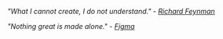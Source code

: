 
<!-- ![image](https://user-images.githubusercontent.com/8329204/125168062-29795300-e1d6-11eb-9843-d290ea0eeaa8.png)
 -->

_"What I cannot create, I do not understand." - [Richard Feynman](https://en.wikipedia.org/wiki/Richard_Feynman)_

_"Nothing great is made alone." - [Figma](https://www.figma.com/nothing-great-is-made-alone/?utm_source=dribbble&utm_medium=display&utm_campaign=ngima&utm_content=genius)_

